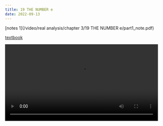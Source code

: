 ```yaml
---
title: 19 THE NUMBER e
date: 2022-09-13
---
```


[notes 1](/video/real analysis/chapter 3/19 THE NUMBER e/part1_note.pdf)



[textbook](/posts/rudin/3-numerical-sequences-and-series/8-the-number-e/)

 <video width ="100%" controls>
  <source src="/video/real analysis/chapter 3/19 THE NUMBER e/part1_final.mp4" type="video/mp4">
Your browser does not support the video tag.
</video> 

